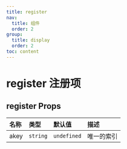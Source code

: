 ```yaml
---
title: register
nav:
  title: 组件
  order: 2
group:
  title: display
  order: 2
toc: content
---
```


# register 注册项

<!-- ## 简单上手

<code src="./demo/base"></code> -->

## register Props

| 名称 | 类型     | 默认值      | 描述       |
| :--- | :------- | :---------- | :--------- |
| akey | `string` | `undefined` | 唯一的索引 |
